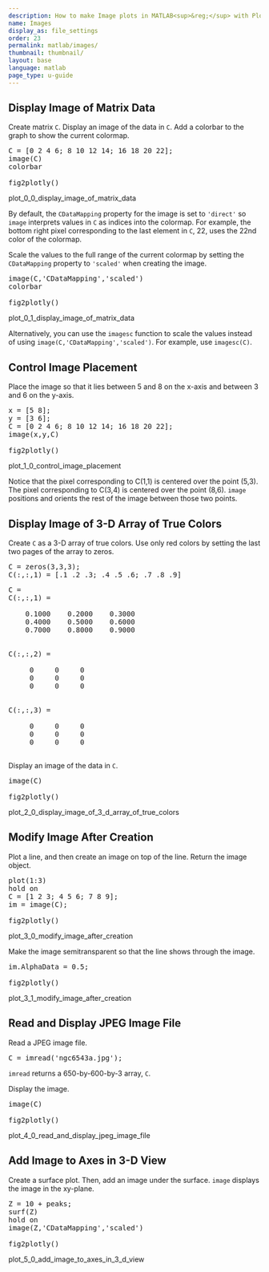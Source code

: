 ```yaml
---
description: How to make Image plots in MATLAB<sup>&reg;</sup> with Plotly.
name: Images
display_as: file_settings
order: 23
permalink: matlab/images/
thumbnail: thumbnail/
layout: base
language: matlab
page_type: u-guide
---
```


## Display Image of Matrix Data

Create matrix `C`. Display an image of the data in `C`. Add a colorbar to the graph to show the current colormap.

<pre class="mcode">
C = [0 2 4 6; 8 10 12 14; 16 18 20 22];
image(C)
colorbar

fig2plotly()
</pre>

plot_0_0_display_image_of_matrix_data

By default, the `CDataMapping` property for the image is set to `'direct'` so `image` interprets values in `C` as indices into the colormap. For example, the bottom right pixel corresponding to the last element in `C`, 22, uses the 22nd color of the colormap.

Scale the values to the full range of the current colormap by setting the `CDataMapping` property to `'scaled'` when creating the image.

<pre class="mcode">
image(C,'CDataMapping','scaled')
colorbar

fig2plotly()
</pre>

plot_0_1_display_image_of_matrix_data

Alternatively, you can use the `imagesc` function to scale the values instead of using `image(C,'CDataMapping','scaled')`. For example, use `imagesc(C)`.



<!--------------------- EXAMPLE BREAK ------------------------->

## Control Image Placement

Place the image so that it lies between 5 and 8 on the x-axis and between 3 and 6 on the y-axis.

<pre class="mcode">
x = [5 8];
y = [3 6];
C = [0 2 4 6; 8 10 12 14; 16 18 20 22];
image(x,y,C)

fig2plotly()
</pre>

plot_1_0_control_image_placement

Notice that the pixel corresponding to C(1,1) is centered over the point (5,3). The pixel corresponding to C(3,4) is centered over the point (8,6). `image` positions and orients the rest of the image between those two points.



<!--------------------- EXAMPLE BREAK ------------------------->

## Display Image of 3-D Array of True Colors

Create `C` as a 3-D array of true colors. Use only red colors by setting the last two pages of the array to zeros.

<pre class="mcode">
C = zeros(3,3,3);
C(:,:,1) = [.1 .2 .3; .4 .5 .6; .7 .8 .9]
</pre>


<pre class="codeoutput">C = 
C(:,:,1) =

    0.1000    0.2000    0.3000
    0.4000    0.5000    0.6000
    0.7000    0.8000    0.9000


C(:,:,2) =

     0     0     0
     0     0     0
     0     0     0


C(:,:,3) =

     0     0     0
     0     0     0
     0     0     0

</pre>


Display an image of the data in `C`. 

<pre class="mcode">
image(C)

fig2plotly()
</pre>

plot_2_0_display_image_of_3_d_array_of_true_colors



<!--------------------- EXAMPLE BREAK ------------------------->

## Modify Image After Creation

Plot a line, and then create an image on top of the line. Return the image object.

<pre class="mcode">
plot(1:3)
hold on
C = [1 2 3; 4 5 6; 7 8 9];
im = image(C);

fig2plotly()
</pre>

plot_3_0_modify_image_after_creation

Make the image semitransparent so that the line shows through the image.

<pre class="mcode">
im.AlphaData = 0.5;

fig2plotly()
</pre>

plot_3_1_modify_image_after_creation



<!--------------------- EXAMPLE BREAK ------------------------->

## Read and Display JPEG Image File

Read a JPEG image file.

<pre class="mcode">
C = imread('ngc6543a.jpg');
</pre>

`imread` returns a 650-by-600-by-3 array, `C`.

Display the image. 

<pre class="mcode">
image(C)

fig2plotly()
</pre>

plot_4_0_read_and_display_jpeg_image_file



<!--------------------- EXAMPLE BREAK ------------------------->

## Add Image to Axes in 3-D View

Create a surface plot. Then, add an image under the surface. `image` displays the image in the xy-plane.

<pre class="mcode">
Z = 10 + peaks;
surf(Z)
hold on 
image(Z,'CDataMapping','scaled')

fig2plotly()
</pre>

plot_5_0_add_image_to_axes_in_3_d_view



<!--------------------- EXAMPLE BREAK ------------------------->

